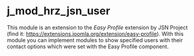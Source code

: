 # j_mod_hrz_jsn_user

This module is an extension to the *Easy Profile* extension by JSN Project (find it: https://extensions.joomla.org/extension/easy-profile). With this module you can implement modules to show specified users with their contact options which were set with the Easy Profile component.
